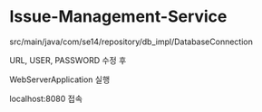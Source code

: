 # Issue-Management-Service

src/main/java/com/se14/repository/db_impl/DatabaseConnection

URL, USER, PASSWORD 수정 후 

WebServerApplication 실행

localhost:8080 접속

